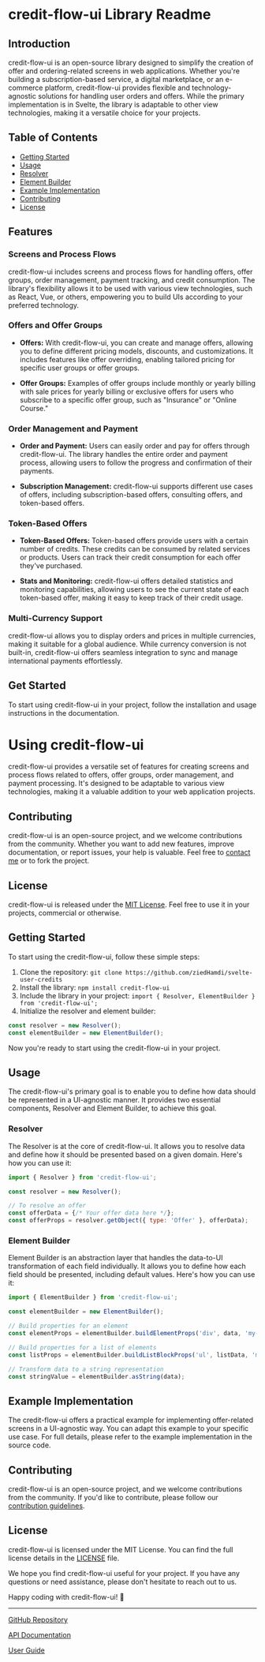# credit-flow-ui Library Readme

## Introduction

credit-flow-ui is an open-source library designed to simplify the creation of offer and ordering-related screens in web applications. Whether you're building a subscription-based service, a digital marketplace, or an e-commerce platform, credit-flow-ui provides flexible and technology-agnostic solutions for handling user orders and offers. While the primary implementation is in Svelte, the library is adaptable to other view technologies, making it a versatile choice for your projects.

## Table of Contents

- [Getting Started](#getting-started)
- [Usage](#usage)
- [Resolver](#resolver)
- [Element Builder](#element-builder)
- [Example Implementation](#example-implementation)
- [Contributing](#contributing)
- [License](#license)


## Features

### Screens and Process Flows

credit-flow-ui includes screens and process flows for handling offers, offer groups, order management, payment tracking, and credit consumption. The library's flexibility allows it to be used with various view technologies, such as React, Vue, or others, empowering you to build UIs according to your preferred technology.

### Offers and Offer Groups

- **Offers:** With credit-flow-ui, you can create and manage offers, allowing you to define different pricing models, discounts, and customizations. It includes features like offer overriding, enabling tailored pricing for specific user groups or offer groups.

- **Offer Groups:** Examples of offer groups include monthly or yearly billing with sale prices for yearly billing or exclusive offers for users who subscribe to a specific offer group, such as "Insurance" or "Online Course."

### Order Management and Payment

- **Order and Payment:** Users can easily order and pay for offers through credit-flow-ui. The library handles the entire order and payment process, allowing users to follow the progress and confirmation of their payments.

- **Subscription Management:** credit-flow-ui supports different use cases of offers, including subscription-based offers, consulting offers, and token-based offers.

### Token-Based Offers

- **Token-Based Offers:** Token-based offers provide users with a certain number of credits. These credits can be consumed by related services or products. Users can track their credit consumption for each offer they've purchased.

- **Stats and Monitoring:** credit-flow-ui offers detailed statistics and monitoring capabilities, allowing users to see the current state of each token-based offer, making it easy to keep track of their credit usage.

### Multi-Currency Support

credit-flow-ui allows you to display orders and prices in multiple currencies, making it suitable for a global audience. While currency conversion is not built-in, credit-flow-ui offers seamless integration to sync and manage international payments effortlessly.

## Get Started

To start using credit-flow-ui in your project, follow the installation and usage instructions in the documentation.

# Using credit-flow-ui

credit-flow-ui provides a versatile set of features for creating screens and process flows related to offers, offer groups, order management, and payment processing. It's designed to be adaptable to various view technologies, making it a valuable addition to your web application projects.

## Contributing

credit-flow-ui is an open-source project, and we welcome contributions from the community. Whether you want to add new features, improve documentation, or report issues, your help is valuable. Feel free to [contact me](https://twitter.com/zhamdi) or to fork the project.

## License

credit-flow-ui is released under the [MIT License](https://github.com/ziedHamdi/credit-flow-ui/blob/master/LICENSE). Feel free to use it in your projects, commercial or otherwise.




## Getting Started

To start using the credit-flow-ui, follow these simple steps:

1. Clone the repository: `git clone https://github.com/ziedHamdi/svelte-user-credits`
2. Install the library: `npm install credit-flow-ui`
3. Include the library in your project: `import { Resolver, ElementBuilder } from 'credit-flow-ui';`
4. Initialize the resolver and element builder:

```javascript
const resolver = new Resolver();
const elementBuilder = new ElementBuilder();
```

Now you're ready to start using the credit-flow-ui in your project.

## Usage

The credit-flow-ui's primary goal is to enable you to define how data should be represented in a UI-agnostic manner. It provides two essential components, Resolver and Element Builder, to achieve this goal.

### Resolver

The Resolver is at the core of credit-flow-ui. It allows you to resolve data and define how it should be presented based on a given domain. Here's how you can use it:

```javascript
import { Resolver } from 'credit-flow-ui';

const resolver = new Resolver();

// To resolve an offer
const offerData = {/* Your offer data here */};
const offerProps = resolver.getObject({ type: 'Offer' }, offerData);
```

### Element Builder

Element Builder is an abstraction layer that handles the data-to-UI transformation of each field individually. It allows you to define how each field should be presented, including default values. Here's how you can use it:

```javascript
import { ElementBuilder } from 'credit-flow-ui';

const elementBuilder = new ElementBuilder();

// Build properties for an element
const elementProps = elementBuilder.buildElementProps('div', data, 'my-element-class');

// Build properties for a list of elements
const listProps = elementBuilder.buildListBlockProps('ul', listData, 'my-list-class');

// Transform data to a string representation
const stringValue = elementBuilder.asString(data);
```

## Example Implementation

The credit-flow-ui offers a practical example for implementing offer-related screens in a UI-agnostic way. You can adapt this example to your specific use case. For full details, please refer to the example implementation in the source code.

## Contributing

credit-flow-ui is an open-source project, and we welcome contributions from the community. If you'd like to contribute, please follow our [contribution guidelines](CONTRIBUTING.md).

## License

credit-flow-ui is licensed under the MIT License. You can find the full license details in the [LICENSE](LICENSE) file.

We hope you find credit-flow-ui useful for your project. If you have any questions or need assistance, please don't hesitate to reach out to us.

Happy coding with credit-flow-ui! 🚀

---

[GitHub Repository](https://github.com/your-organization/credit-flow-ui)

[API Documentation](https://credit-flow-ui-docs.com/api)

[User Guide](https://credit-flow-ui-docs.com/guide)